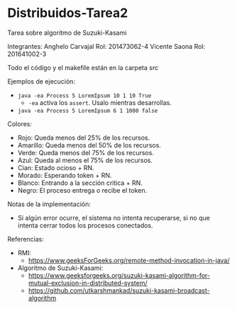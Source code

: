 # Distribuidos-Tarea2
Tarea sobre algoritmo de Suzuki-Kasami

Integrantes:
	Anghelo Carvajal	Rol: 201473062-4
	Vicente Saona		Rol: 201641002-3

Todo el código y el makefile están en la carpeta src

Ejemplos de ejecución:
- `java -ea Process 5 LoremIpsum 10 1 10 True`
  - `-ea` activa los `assert`. Usalo mientras desarrollas.
- `java -ea Process 5 LoremIpsum 6 1 1000 false`


Colores:
- Rojo: Queda menos del 25% de los recursos.
- Amarillo: Queda menos del 50% de los recursos.
- Verde: Queda menos del 75% de los recursos.
- Azul: Queda al menos el 75% de los recursos.
- Cian: Estado ocioso + RN.
- Morado: Esperando token + RN.
- Blanco: Entrando a la sección critica + RN.
- Negro: El proceso entrega o recibe el token.


Notas de la implementación:
- Si algún error ocurre, el sistema no intenta recuperarse, si no que intenta cerrar todos los procesos conectados.


Referencias:
- RMI:
  - https://www.geeksForGeeks.org/remote-method-invocation-in-java/
- Algoritmo de Suzuki-Kasami:
  - https://www.geeksforgeeks.org/suzuki-kasami-algorithm-for-mutual-exclusion-in-distributed-system/
  - https://github.com/utkarshmankad/suzuki-kasami-broadcast-algorithm
